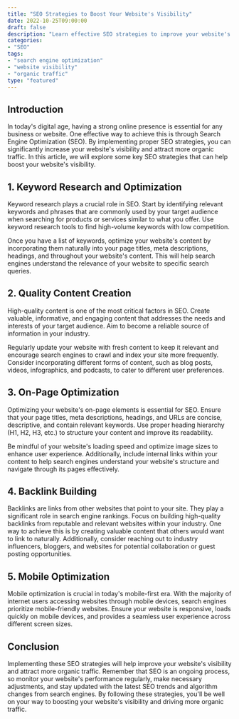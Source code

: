 ```yaml
--- 
title: "SEO Strategies to Boost Your Website's Visibility"
date: 2022-10-25T09:00:00 
draft: false 
description: "Learn effective SEO strategies to improve your website's visibility and increase organic traffic."
categories: 
- "SEO" 
tags: 
- "search engine optimization" 
- "website visibility" 
- "organic traffic" 
type: "featured" 
---
```


## Introduction

In today's digital age, having a strong online presence is essential for any business or website. One effective way to achieve this is through Search Engine Optimization (SEO). By implementing proper SEO strategies, you can significantly increase your website's visibility and attract more organic traffic. In this article, we will explore some key SEO strategies that can help boost your website's visibility.

## 1. Keyword Research and Optimization

Keyword research plays a crucial role in SEO. Start by identifying relevant keywords and phrases that are commonly used by your target audience when searching for products or services similar to what you offer. Use keyword research tools to find high-volume keywords with low competition.

Once you have a list of keywords, optimize your website's content by incorporating them naturally into your page titles, meta descriptions, headings, and throughout your website's content. This will help search engines understand the relevance of your website to specific search queries.

## 2. Quality Content Creation

High-quality content is one of the most critical factors in SEO. Create valuable, informative, and engaging content that addresses the needs and interests of your target audience. Aim to become a reliable source of information in your industry.

Regularly update your website with fresh content to keep it relevant and encourage search engines to crawl and index your site more frequently. Consider incorporating different forms of content, such as blog posts, videos, infographics, and podcasts, to cater to different user preferences.

## 3. On-Page Optimization

Optimizing your website's on-page elements is essential for SEO. Ensure that your page titles, meta descriptions, headings, and URLs are concise, descriptive, and contain relevant keywords. Use proper heading hierarchy (H1, H2, H3, etc.) to structure your content and improve its readability.

Be mindful of your website's loading speed and optimize image sizes to enhance user experience. Additionally, include internal links within your content to help search engines understand your website's structure and navigate through its pages effectively.

## 4. Backlink Building

Backlinks are links from other websites that point to your site. They play a significant role in search engine rankings. Focus on building high-quality backlinks from reputable and relevant websites within your industry. One way to achieve this is by creating valuable content that others would want to link to naturally. Additionally, consider reaching out to industry influencers, bloggers, and websites for potential collaboration or guest posting opportunities.

## 5. Mobile Optimization

Mobile optimization is crucial in today's mobile-first era. With the majority of internet users accessing websites through mobile devices, search engines prioritize mobile-friendly websites. Ensure your website is responsive, loads quickly on mobile devices, and provides a seamless user experience across different screen sizes.

## Conclusion

Implementing these SEO strategies will help improve your website's visibility and attract more organic traffic. Remember that SEO is an ongoing process, so monitor your website's performance regularly, make necessary adjustments, and stay updated with the latest SEO trends and algorithm changes from search engines. By following these strategies, you'll be well on your way to boosting your website's visibility and driving more organic traffic.
